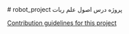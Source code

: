 <div id="top"></div>
# robot_project
پروژه درس اصول علم ربات


[Contribution guidelines for this project](final_proj)
